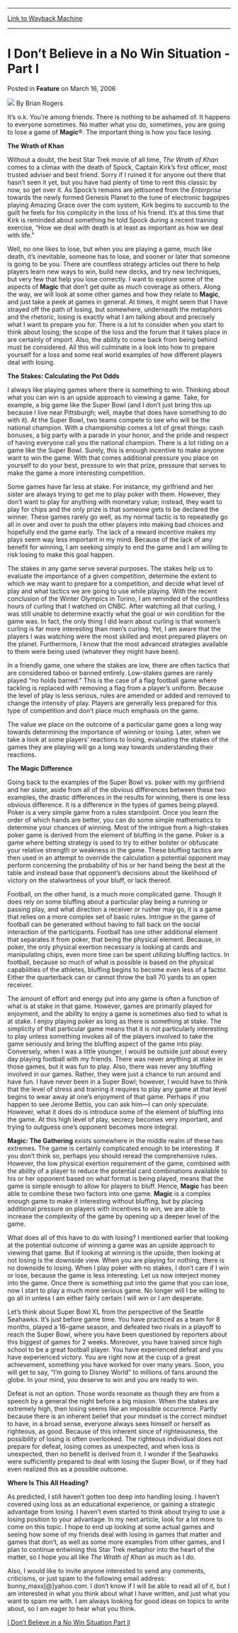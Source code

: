 
---
[Link to Wayback Machine](https://web.archive.org/web/20220815062314/https://magic.wizards.com/en/articles/archive/feature/i-don%E2%80%99t-believe-no-win-situation-part-i-2006-03-16)

[_metadata_:wayback_url]:- "https://magic.wizards.com/en/articles/archive/feature/i-don%E2%80%99t-believe-no-win-situation-part-i-2006-03-16"
[_metadata_:wayback_raw_url]:- "https://web.archive.org/web/20220815062314id_/https://magic.wizards.com/en/articles/archive/feature/i-don%E2%80%99t-believe-no-win-situation-part-i-2006-03-16"
[_metadata_:wayback_capture_timestamp]:- "2022-08-15 06:23:14+00:00"
[_metadata_:description]:- "It’s o.k. You’re among friends. There is nothing to be ashamed of. It happens to everyone sometimes. No matter what you do, sometimes, you are going to lose a game of Magic®. The important thing is how you face losing. The Wrath of Khan Without a doubt, the best Star Trek movie of all time, The Wrath of Khan comes to a climax with the death of Spock, Captain Kirk’s first"
[_metadata_:generator]:- "Drupal 7 (http://drupal.org)"
---


I Don’t Believe in a No Win Situation - Part I
==============================================



 Posted in **Feature**
 on March 16, 2006 






![](https://media.magic.wizards.com/styles/auth_small/public/generic-avatar-150_333.png)
By Brian Rogers











It’s o.k. You’re among friends. There is nothing to be ashamed of. It happens to everyone sometimes. No matter what you do, sometimes, you are going to lose a game of **Magic**®. The important thing is how you face losing.


**The Wrath of Khan**


Without a doubt, the best Star Trek movie of all time, *The Wrath of Khan* comes to a climax with the death of Spock, Captain Kirk’s first officer, most trusted adviser and best friend. Sorry if I ruined it for anyone out there that hasn’t seen it yet, but you have had plenty of time to rent this classic by now, so get over it. As Spock’s remains are jettisoned from the *Enterprise* towards the newly formed Genesis Planet to the tune of electronic bagpipes playing Amazing Grace over the com system, Kirk begins to succumb to the guilt he feels for his complicity in the loss of his friend. It’s at this time that Kirk is reminded about something he told Spock during a recent training exercise, “How we deal with death is at least as important as how we deal with life.”


Well, no one likes to lose, but when you are playing a game, much like death, it’s inevitable, someone has to lose, and sooner or later that someone is going to be you. There are countless strategy articles out there to help players learn new ways to win, build new decks, and try new techniques, but very few that help you lose correctly. I want to explore some of the aspects of **Magic** that don’t get quite as much coverage as others. Along the way, we will look at some other games and how they relate to **Magic**, and just take a peek at games in general. At times, it might seem that I have strayed off the path of losing, but somewhere, underneath the metaphors and the rhetoric, losing is exactly what I am talking about and precisely what I want to prepare you for. There is a lot to consider when you start to think about losing; the scope of the loss and the forum that it takes place in are certainly of import. Also, the ability to come back from being behind must be considered. All this will culminate in a look into how to prepare yourself for a loss and some real world examples of how different players deal with losing.


**The Stakes: Calculating the Pot Odds**


I always like playing games where there is something to win. Thinking about what you can win is an upside approach to viewing a game. Take, for example, a big game like the Super Bowl (and I don’t just bring this up because I live near Pittsburgh; well, maybe that does have something to do with it). At the Super Bowl, two teams compete to see who will be the national champion. With a championship comes a lot of great things: cash bonuses, a big party with a parade in your honor, and the pride and respect of having everyone call you the national champion. There is a lot riding on a game like the Super Bowl. Surely, this is enough incentive to make anyone want to win the game. With that comes additional pressure you place on yourself to do your best, pressure to win that prize, pressure that serves to make the game a more interesting competition.


Some games have far less at stake. For instance, my girlfriend and her sister are always trying to get me to play poker with them. However, they don’t want to play for anything with monetary value; instead, they want to play for chips and the only prize is that someone gets to be declared the winner. These games rarely go well, as my normal tactic is to repeatedly go all in over and over to push the other players into making bad choices and hopefully end the game early. The lack of a reward incentive makes my plays seem way less important in my mind. Because of the lack of any benefit for winning, I am seeking simply to end the game and I am willing to risk losing to make this goal happen.


The stakes in any game serve several purposes. The stakes help us to evaluate the importance of a given competition, determine the extent to which we may want to prepare for a competition, and decide what level of play and what tactics we are going to use while playing. With the recent conclusion of the Winter Olympics in Torino, I am reminded of the countless hours of curling that I watched on CNBC. After watching all that curling, I was still unable to determine exactly what the goal or win condition for the game was. In fact, the only thing I did learn about curling is that women’s curling is far more interesting than men’s curling. Yet, I am aware that the players I was watching were the most skilled and most prepared players on the planet. Furthermore, I know that the most advanced strategies available to them were being used (whatever they might have been).


In a friendly game, one where the stakes are low, there are often tactics that are considered taboo or banned entirely. Low-stakes games are rarely played “no holds barred.” This is the case of a flag football game where tackling is replaced with removing a flag from a player’s uniform. Because the level of play is less serious, rules are amended or added and removed to change the intensity of play. Players are generally less prepared for this type of competition and don’t place much emphasis on the game.


The value we place on the outcome of a particular game goes a long way towards determining the importance of winning or losing. Later, when we take a look at some players’ reactions to losing, evaluating the stakes of the games they are playing will go a long way towards understanding their reactions.


**The Magic Difference**


Going back to the examples of the Super Bowl vs. poker with my girlfriend and her sister, aside from all of the obvious differences between these two examples, the drastic differences in the results for winning, there is one less obvious difference. It is a difference in the types of games being played. Poker is a very simple game from a rules standpoint. Once you learn the order of which hands are better, you can do some simple mathematics to determine your chances of winning. Most of the intrigue from a high-stakes poker game is derived from the element of bluffing in the game. Poker is a game where betting strategy is used to try to either bolster or obfuscate your relative strength or weakness in the game. These bluffing tactics are then used in an attempt to override the calculation a potential opponent may perform concerning the probability of his or her hand being the best at the table and instead base that opponent’s decisions about the likelihood of victory on the stalwartness of your bluff, or lack thereof. 


Football, on the other hand, is a much more complicated game. Though it does rely on some bluffing about a particular play being a running or passing play, and what direction a receiver or rusher may go, it is a game that relies on a more complex set of basic rules. Intrigue in the game of football can be generated without having to fall back on the social interaction of the participants. Football has one other additional element that separates it from poker, that being the physical element. Because, in poker, the only physical exertion necessary is looking at cards and manipulating chips, even more time can be spent utilizing bluffing tactics. In football, because so much of what is possible is based on the physical capabilities of the athletes, bluffing begins to become even less of a factor. Either the quarterback can or cannot throw the ball 70 yards to an open receiver.


The amount of effort and energy put into any game is often a function of what is at stake in that game. However, games are primarily played for enjoyment, and the ability to enjoy a game is sometimes also tied to what is at stake. I enjoy playing poker as long as there is something at stake. The simplicity of that particular game means that it is not particularly interesting to play unless something invokes all of the players involved to take the game seriously and bring the bluffing aspect of the game into play. Conversely, when I was a little younger, I would be outside just about every day playing football with my friends. There was never anything at stake in those games, but it was fun to play. Also, there was never any bluffing involved in our games. Rather, they were just a chance to run around and have fun. I have never been in a Super Bowl; however, I would have to think that the level of stress and training it requires to play any game at that level begins to wear away at one’s enjoyment of that game. Perhaps if you happen to see Jerome Bettis, you can ask him—I can only speculate. However, what it does do is introduce some of the element of bluffing into the game. At this high level of play, secrecy becomes very important, and trying to outguess one’s opponent becomes more integral.


**Magic: The Gathering** exists somewhere in the middle realm of these two extremes. The game is certainly complicated enough to be interesting. If you don’t think so, perhaps you should reread the comprehensive rules. However, the low physical exertion requirement of the game, combined with the ability of a player to reduce the potential card combinations available to his or her opponent based on what format is being played, means that the game is simple enough to allow for players to bluff. Hence, **Magic** has been able to combine these two factors into one game. **Magic** is a complex enough game to make it interesting without bluffing, but by placing additional pressure on players with incentives to win, we are able to increase the complexity of the game by opening up a deeper level of the game.


What does all of this have to do with losing? I mentioned earlier that looking at the potential outcome of winning a game was an upside approach to viewing that game. But if looking at winning is the upside, then looking at not losing is the downside view. When you are playing for nothing, there is no downside to losing. When I play poker with no stakes, I don’t care if I win or lose, because the game is less interesting. Let us now interject money into the game. Once there is something put into the game that you can lose, now I start to play a much more serious game. No longer will I be willing to go all in unless I am either fairly certain I will win or I am desperate.


Let’s think about Super Bowl XL from the perspective of the Seattle Seahawks. It’s just before game time. You have practiced as a team for 8 months, played a 16-game season, and defeated two rivals in a playoff to reach the Super Bowl, where you have been questioned by reporters about this biggest of games for 2 weeks. Moreover, you have trained since high school to be a great football player. You have experienced defeat and you have experienced victory. You are right now at the cusp of a great achievement, something you have worked for over many years. Soon, you will get to say, “I’m going to Disney World” to millions of fans around the globe. In your mind, you deserve to win and you are ready to win.


Defeat is not an option. Those words resonate as though they are from a speech by a general the night before a big mission. When the stakes are extremely high, then losing seems like an impossible occurrence. Partly because there is an inherent belief that your mindset is the correct mindset to have, in a broad sense, everyone always sees himself or herself as righteous, as good. Because of this inherent since of righteousness, the possibility of losing is often overlooked. The righteous individual does not prepare for defeat, losing comes as unexpected, and when loss is unexpected, then no benefit is derived from it. I wonder if the Seahawks were sufficiently prepared to deal with losing the Super Bowl, or if they had even realized this as a possible outcome.


**Where Is This All Heading?**


As predicted, I still haven’t gotten too deep into handling losing. I haven’t covered using loss as an educational experience, or gaining a strategic advantage from losing. I haven’t even started to think about trying to use a losing position to your advantage. In my next article, look for a lot more to come on this topic. I hope to end up looking at some actual games and seeing how some of my friends deal with losing in games that matter and games that don’t, as well as some more examples from other games, and I plan to continue entwining this Star Trek metaphor into the heart of the matter, so I hope you all like *The Wrath of Khan* as much as I do.


Also, I would like to invite anyone interested to send any comments, criticisms, or just spam to the following email address: bunny\_maxx[@]yahoo.com. I don’t know if I will be able to read all of it, but I am interested in what you think about what I have written, and just what you want to spam me with. I am always looking for good ideas on topics to write about, so I am eager to hear what you think.


[I Don’t Believe in a No Win Situation Part ll](http://www.wizards.com/default.asp?x=mtgcom/mprnews/41a)







